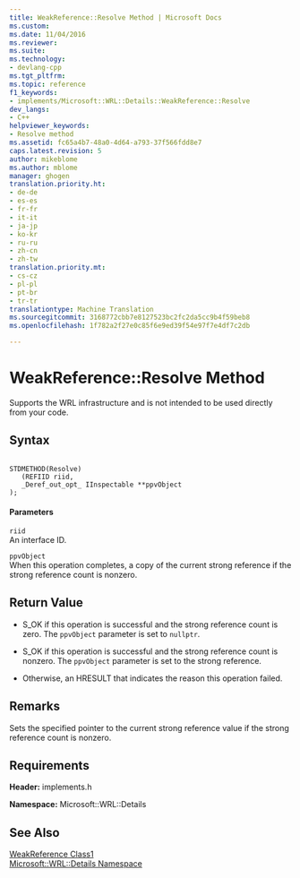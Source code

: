 ```yaml
---
title: WeakReference::Resolve Method | Microsoft Docs
ms.custom: 
ms.date: 11/04/2016
ms.reviewer: 
ms.suite: 
ms.technology:
- devlang-cpp
ms.tgt_pltfrm: 
ms.topic: reference
f1_keywords:
- implements/Microsoft::WRL::Details::WeakReference::Resolve
dev_langs:
- C++
helpviewer_keywords:
- Resolve method
ms.assetid: fc65a4b7-48a0-4d64-a793-37f566fdd8e7
caps.latest.revision: 5
author: mikeblome
ms.author: mblome
manager: ghogen
translation.priority.ht:
- de-de
- es-es
- fr-fr
- it-it
- ja-jp
- ko-kr
- ru-ru
- zh-cn
- zh-tw
translation.priority.mt:
- cs-cz
- pl-pl
- pt-br
- tr-tr
translationtype: Machine Translation
ms.sourcegitcommit: 3168772cbb7e8127523bc2fc2da5cc9b4f59beb8
ms.openlocfilehash: 1f782a2f27e0c85f6e9ed39f54e97f7e4df7c2db

---
```

# WeakReference::Resolve Method
Supports the WRL infrastructure and is not intended to be used directly from your code.  
  
## Syntax  
  
```  
  
STDMETHOD(Resolve)  
   (REFIID riid,   
   _Deref_out_opt_ IInspectable **ppvObject  
);  
```  
  
#### Parameters  
 `riid`  
 An interface ID.  
  
 `ppvObject`  
 When this operation completes,  a copy of the current strong reference if the strong reference count is nonzero.  
  
## Return Value  
  
-   S_OK if this operation is successful and the strong reference count is zero. The `ppvObject` parameter is set to `nullptr`.  
  
-   S_OK if this operation is successful and the strong reference count is nonzero. The `ppvObject` parameter is set to the strong reference.  
  
-   Otherwise, an HRESULT that indicates the reason this operation failed.  
  
## Remarks  
 Sets the specified pointer to the current strong reference value if the strong reference count is nonzero.  
  
## Requirements  
 **Header:** implements.h  
  
 **Namespace:** Microsoft::WRL::Details  
  
## See Also  
 [WeakReference Class1](../windows/weakreference-class1.md)   
 [Microsoft::WRL::Details Namespace](../windows/microsoft-wrl-details-namespace.md)


<!--HONumber=Jan17_HO2-->



